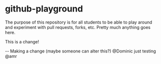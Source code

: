 # github-playground

The purpose of this repository is for all students to be able to play around and experiment with pull requests, forks, etc. Pretty much anything goes here.

This is a change!

-- Making a change (maybe someone can alter this?) @Dominic
just testing
@amr
